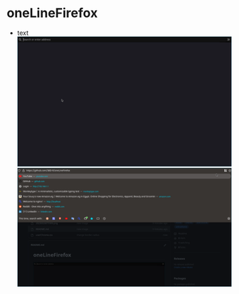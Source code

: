 # oneLineFirefox
- text
![](https://github.com/3BD-R/oneLineFirefox/blob/main/20230326073309.png)
![](https://github.com/3BD-R/oneLineFirefox/blob/main/20230326075031.png)
